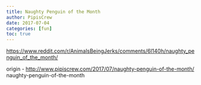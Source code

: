 ```yaml
---
title: Naughty Penguin of the Month
author: PipisCrew
date: 2017-07-04
categories: [fun]
toc: true
---
```


https://www.reddit.com/r/AnimalsBeingJerks/comments/6l140h/naughty_penguin_of_the_month/

origin - http://www.pipiscrew.com/2017/07/naughty-penguin-of-the-month/ naughty-penguin-of-the-month